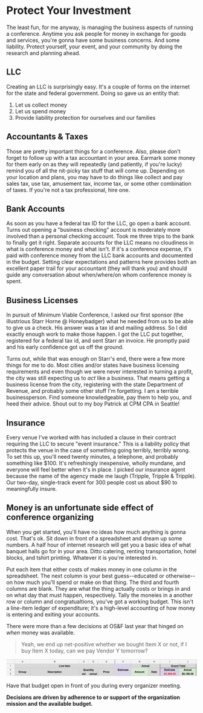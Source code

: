 # Protect Your Investment
The least fun, for me anyway, is managing the business aspects of running a conference. Anytime you ask people for money in exchange for goods and services, you're gonna have some business concerns. And some liability. Protect yourself, your event, and your community by doing the research and planning ahead.

## LLC
Creating an LLC is surprisingly easy. It's a couple of forms on the internet for the state and federal government. Doing so gave us an entity that:

1. Let us collect money
2. Let us spend money
3. Provide liability protection for ourselves and our families

## Accountants & Taxes
Those are pretty important things for a conference. Also, please don't forget to follow up with a tax accountant in your area. Earmark some money for them early on as they will repeatedly (and patiently, if you're lucky) remind you of all the nit-picky tax stuff that will come up. Depending on your location and plans, you may have to do things like collect and pay sales tax, use tax, amusement tax, income tax, or some other combination of taxes. If you're not a tax professional, hire one.

## Bank Accounts
As soon as you have a federal tax ID for the LLC, go open a bank account. Turns out opening a "business checking" account is moderately more involved than a personal checking account. Took me three trips to the bank to finally get it right. Separate accounts for the LLC means no cloudiness in what is conference money and what isn't. If it's a conference expense, it's paid with conference money from the LLC bank accounts and documented in the budget. Setting clear expectations and patterns here provides both an excellent paper trail for your accountant (they will thank you) and should guide any conversation about when/where/on whom conference money is spent.

## Business Licenses
In pursuit of Minimum Viable Conference, I asked our first sponsor (the illustrious Starr Horne @ Honeybadger) what he needed from us to be able to give us a check. His answer was a tax id and mailing address. So I did exactly enough work to make those happen. I got the LLC put together, registered for a federal tax id, and sent Starr an invoice. He promptly paid and his early confidence got us off the ground.

Turns out, while that was enough on Starr's end, there were a few more things for me to do. Most cities and/or states have business licensing requirements and even though we were never interested in turning a profit, the city was still expecting us to _act_ like a business. That means getting a business license from the city, registering with the state Department of Revenue, and probably some other stuff I'm forgetting. I am a terrible businessperson. Find someone knowledgeable, pay them to help you, and heed their advice. Shout out to my boy Patrick at CPM CPA in Seattle!

## Insurance
Every venue I've worked with has included a clause in their contract requiring the LLC to secure "event insurance." This is a liability policy that protects the venue in the case of something going terribly, terribly wrong. To set this up, you'll need twenty minutes, a telephone, and probably something like $100. It's refreshingly inexpensive, wholly mundane, and everyone will feel better when it's in place. I picked our insurance agent because the name of the agency made me laugh (Tripple, Tripple & Tripple). Our two-day, single-track event for 300 people cost us about $90 to meaningfully insure.

## Money is an unfortunate side effect of conference organizing
When you get started, you'll have no ideas how much anything is gonna cost. That's ok. Sit down in front of a spreadsheet and dream up some numbers. A half hour of internet research will get you a basic idea of what banquet halls go for in your area. Ditto catering, renting transportation, hotel blocks, and tshirt printing. Whatever it is you're interested in.

Put each item that either costs of makes money in one column in the spreadsheet. The next column is your best guess--educated or otherwise--on how much you'll spend or make on that thing. The third and fourth columns are blank. They are what the thing actually costs or brings in and on what day that must happen, respectively. Tally the moneies in a another row or column and congratualtions, you've got a working budget. This isn't a line-item ledger of expenditure; it's a high-level accounting of how money is entering and exiting your accounts.

There were more than a few decisions at OS&F last year that hinged on _when_ money was available.

> Yeah, we end up net-positive whether we bought Item X or not, if I buy Item X today, can we pay Vendor Y tomorrow?

![Our Budget Headers](./budget-headers.png)

Have that budget open in front of you during every organizer meeting.

__Decisions are driven by adherence to or support of the organization mission and the available budget.__
